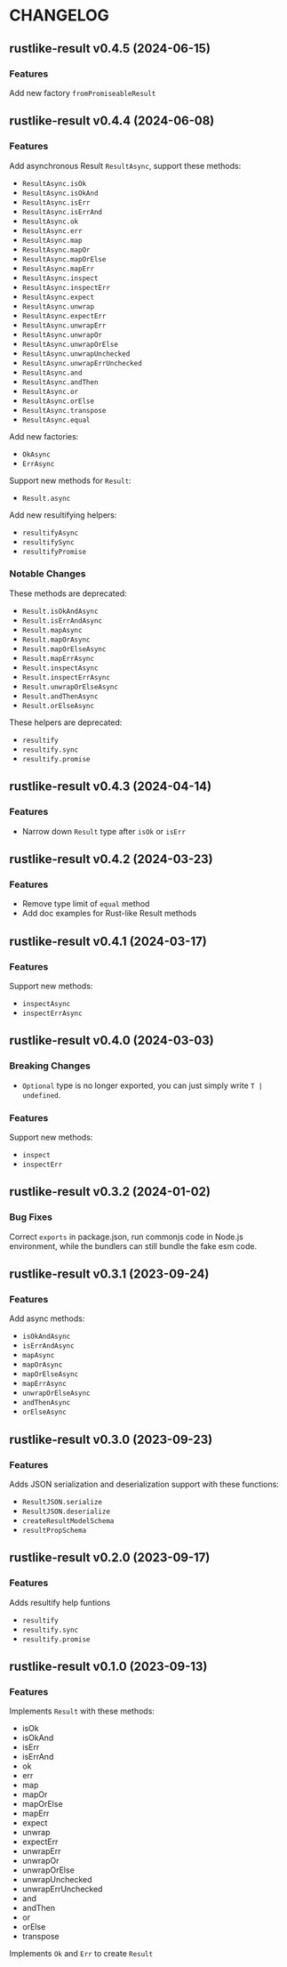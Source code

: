 # CHANGELOG
## rustlike-result v0.4.5 (2024-06-15)
### Features

Add new factory `fromPromiseableResult`

## rustlike-result v0.4.4 (2024-06-08)
### Features

Add asynchronous Result `ResultAsync`, support these methods:
- `ResultAsync.isOk`
- `ResultAsync.isOkAnd`
- `ResultAsync.isErr`
- `ResultAsync.isErrAnd`
- `ResultAsync.ok`
- `ResultAsync.err`
- `ResultAsync.map`
- `ResultAsync.mapOr`
- `ResultAsync.mapOrElse`
- `ResultAsync.mapErr`
- `ResultAsync.inspect`
- `ResultAsync.inspectErr`
- `ResultAsync.expect`
- `ResultAsync.unwrap`
- `ResultAsync.expectErr`
- `ResultAsync.unwrapErr`
- `ResultAsync.unwrapOr`
- `ResultAsync.unwrapOrElse`
- `ResultAsync.unwrapUnchecked`
- `ResultAsync.unwrapErrUnchecked`
- `ResultAsync.and`
- `ResultAsync.andThen`
- `ResultAsync.or`
- `ResultAsync.orElse`
- `ResultAsync.transpose`
- `ResultAsync.equal`

Add new factories:
- `OkAsync`
- `ErrAsync`

Support new methods for `Result`:
- `Result.async`

Add new resultifying helpers:
- `resultifyAsync`
- `resultifySync`
- `resultifyPromise`

### Notable Changes

These methods are deprecated:
- `Result.isOkAndAsync`
- `Result.isErrAndAsync`
- `Result.mapAsync`
- `Result.mapOrAsync`
- `Result.mapOrElseAsync`
- `Result.mapErrAsync`
- `Result.inspectAsync`
- `Result.inspectErrAsync`
- `Result.unwrapOrElseAsync`
- `Result.andThenAsync`
- `Result.orElseAsync`

These helpers are deprecated:
- `resultify`
- `resultify.sync`
- `resultify.promise`

## rustlike-result v0.4.3 (2024-04-14)
### Features

- Narrow down `Result` type after `isOk` or `isErr`

## rustlike-result v0.4.2 (2024-03-23)
### Features

- Remove type limit of `equal` method
- Add doc examples for Rust-like Result methods

## rustlike-result v0.4.1 (2024-03-17)
### Features

Support new methods:
- `inspectAsync`
- `inspectErrAsync`

## rustlike-result v0.4.0 (2024-03-03)
### Breaking Changes

- `Optional` type is no longer exported, you can just simply write `T | undefined`.

### Features

Support new methods:
- `inspect`
- `inspectErr`

## rustlike-result v0.3.2 (2024-01-02)
### Bug Fixes

Correct `exports` in package.json, run commonjs code in Node.js environment, while the bundlers can still bundle the fake esm code.

## rustlike-result v0.3.1 (2023-09-24)
### Features

Add async methods:
- `isOkAndAsync`
- `isErrAndAsync`
- `mapAsync`
- `mapOrAsync`
- `mapOrElseAsync`
- `mapErrAsync`
- `unwrapOrElseAsync`
- `andThenAsync`
- `orElseAsync`

## rustlike-result v0.3.0 (2023-09-23)
### Features

Adds JSON serialization and deserialization support with these functions:
- `ResultJSON.serialize`
- `ResultJSON.deserialize`
- `createResultModelSchema`
- `resultPropSchema`

## rustlike-result v0.2.0 (2023-09-17)
### Features

Adds resultify help funtions
- `resultify`
- `resultify.sync`
- `resultify.promise`

## rustlike-result v0.1.0 (2023-09-13)
### Features

Implements `Result` with these methods:
- isOk
- isOkAnd
- isErr
- isErrAnd
- ok
- err
- map
- mapOr
- mapOrElse
- mapErr
- expect
- unwrap
- expectErr
- unwrapErr
- unwrapOr
- unwrapOrElse
- unwrapUnchecked
- unwrapErrUnchecked
- and
- andThen
- or
- orElse
- transpose

Implements `Ok` and `Err` to create `Result`
